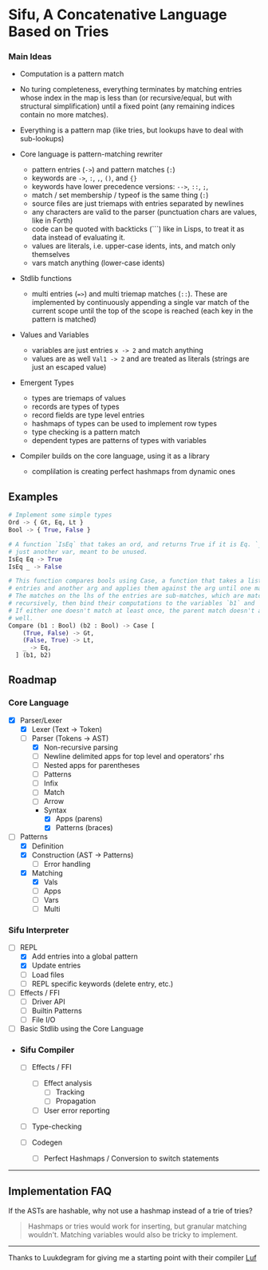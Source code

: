 # Sifu, A Concatenative Language Based on Tries


### Main Ideas
  
  - Computation is a pattern match

  - No turing completeness, everything terminates by matching entries whose
    index in the map is less than (or recursive/equal, but with structural
    simplification) until a fixed point (any remaining indices contain no more
    matches).

  - Everything is a pattern map (like tries, but lookups have to deal with sub-lookups)

  - Core language is pattern-matching rewriter
    - pattern entries (`->`) and pattern matches (`:`)
    - keywords are `->`, `:`, `,`, `()`, and `{}`
    - keywords have lower precedence versions:  `-->`, `::`, `;`,
    - match / set membership / typeof is the same thing (`:`)
    - source files are just triemaps with entries separated by newlines
    - any characters are valid to the parser (punctuation chars are values, like
      in Forth)
    - code can be quoted with backticks (`\``) like in Lisps, to treat it as
data instead of evaluating it.
    - values are literals, i.e. upper-case idents, ints, and match only themselves
    - vars match anything (lower-case idents)

  - Stdlib functions
    - multi entries (`=>`) and multi triemap matches (`::`). These are
      implemented by continuously appending a single var match of the current
      scope until the top of the scope is reached (each key in the pattern is
      matched)
  - Values and Variables
    - variables are just entries `x -> 2` and match anything
    - values are as well `Val1 -> 2` and are treated as literals (strings are just an escaped value)

  - Emergent Types
    - types are triemaps of values
    - records are types of types
    - record fields are type level entries
    - hashmaps of types can be used to implement row types
    - type checking is a pattern match
    - dependent types are patterns of types with variables

  - Compiler builds on the core language, using it as a library
    - complilation is creating perfect hashmaps from dynamic ones


## Examples
```python
# Implement some simple types
Ord -> { Gt, Eq, Lt }
Bool -> { True, False }

# A function `IsEq` that takes an ord, and returns True if it is Eq. `_` is
# just another var, meant to be unused. 
IsEq Eq -> True
IsEq _ -> False

# This function compares bools using Case, a function that takes a list of
# entries and another arg and applies them against the arg until one matches.
# The matches on the lhs of the entries are sub-matches, which are matched
# recursively, then bind their computations to the variables `b1` and `b2`.
# If either one doesn't match at least once, the parent match doesn't as
# well.
Compare (b1 : Bool) (b2 : Bool) -> Case [
    (True, False) -> Gt,
    (False, True) -> Lt,
    _ -> Eq,
  ] (b1, b2)
```


## Roadmap

### Core Language
  
  - [x] Parser/Lexer
    - [x] Lexer (Text → Token)
    - [ ] Parser (Tokens → AST)
      - [x] Non-recursive parsing
      - [ ] Newline delimited apps for top level and operators' rhs
      - [ ] Nested apps for parentheses
      - [ ] Patterns
      - [ ] Infix
      - [ ] Match
      - [ ] Arrow
      - Syntax
        - [x] Apps (parens)
        - [x] Patterns (braces)

  - [ ] Patterns
    - [x] Definition
    - [x] Construction (AST → Patterns)
      - [ ] Error handling
    - [x] Matching
      - [x] Vals
      - [ ] Apps
      - [ ] Vars
      - [ ] Multi

### Sifu Interpreter

  - [ ] REPL
    - [x] Add entries into a global pattern
    - [x] Update entries
    - [ ] Load files
    - [ ] REPL specific keywords (delete entry, etc.)

  - [ ] Effects / FFI
    - [ ] Driver API
    - [ ] Builtin Patterns
    - [ ] File I/O

  - [ ] Basic Stdlib using the Core Language

- ### Sifu Compiler

  - [ ] Effects / FFI
    - [ ] Effect analysis
      - [ ] Tracking
      - [ ] Propagation
    - [ ] User error reporting
      
  - [ ] Type-checking
  
  - [ ] Codegen
    - [ ] Perfect Hashmaps / Conversion to switch statements


---

## Implementation FAQ

If the ASTs are hashable, why not use a hashmap instead of a trie of tries?

> Hashmaps or tries would work for inserting, but granular matching wouldn't.
> Matching variables would also be tricky to implement.

---

Thanks to Luukdegram for giving me a starting point with their compiler [Luf](https://github.com/Luukdegram/luf)
